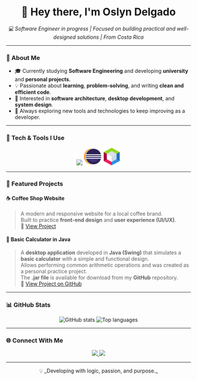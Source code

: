<h1 align="center">👋 Hey there, I'm Oslyn Delgado</h1>

<p align="center">
  <em>💻 Software Engineer in progress | Focused on building practical and well-designed solutions | From Costa Rica </em>
</p>

---

### 🌟 About Me
- 🎓 Currently studying **Software Engineering** and developing **university** and **personal projects**.  
- 💡 Passionate about **learning**, **problem-solving**, and writing **clean and efficient code**.  
- 🚀 Interested in **software architecture**, **desktop development**, and **system design**.  
- 🌱 Always exploring new tools and technologies to keep improving as a developer.  

---

### 🧠 Tech & Tools I Use


<p align="center">
  <img src="https://skillicons.dev/icons?i=java,html,css,github,vscode,sqlite" />
  <img src="https://raw.githubusercontent.com/devicons/devicon/master/icons/eclipse/eclipse-original.svg" width="48" height="48" alt="Eclipse" />
  <img src="https://raw.githubusercontent.com/devicons/devicon/master/icons/netbeans/netbeans-original.svg" width="48" height="48" alt="NetBeans" />
</p>


---

### 📂 Featured Projects

#### ☕ Coffee Shop Website
> A modern and responsive website for a local coffee brand.  
> Built to practice **front-end design** and **user experience (UI/UX)**.  
🔗 [View Project](https://goldenaroma.netlify.app/)

#### 🧮 Basic Calculator in Java
> A **desktop application** developed in **Java (Swing)** that simulates a **basic calculator** with a simple and functional design.  
> Allows performing common arithmetic operations and was created as a personal practice project.  
> The **.jar file** is available for download from my **GitHub** repository.  
🔗 [View Project on GitHub](https://github.com/oslyn2808/Calculadora.git)

---

### 📊 GitHub Stats
<p align="center">
  <img src="https://github-readme-stats.vercel.app/api?username=oslyn2808&show_icons=true&theme=radical" alt="GitHub stats" />
  <img src="https://github-readme-stats.vercel.app/api/top-langs/?username=oslyn2808&layout=compact&theme=radical" alt="Top languages" />
</p>


---

### 🌐 Connect With Me
<p align="center">
  <a href="https://www.linkedin.com/in/oslyn-delgado-4b8716343/" target="_blank">
    <img src="https://img.shields.io/badge/LinkedIn-0A66C2?style=for-the-badge&logo=linkedin&logoColor=white" />
  </a>
  <a href="mailto:oslyn2808@gmail.com">
    <img src="https://img.shields.io/badge/Email-D14836?style=for-the-badge&logo=gmail&logoColor=white" />
  </a>
</p>

---

<p align="center">💡 _Developing with logic, passion, and purpose._</p>
